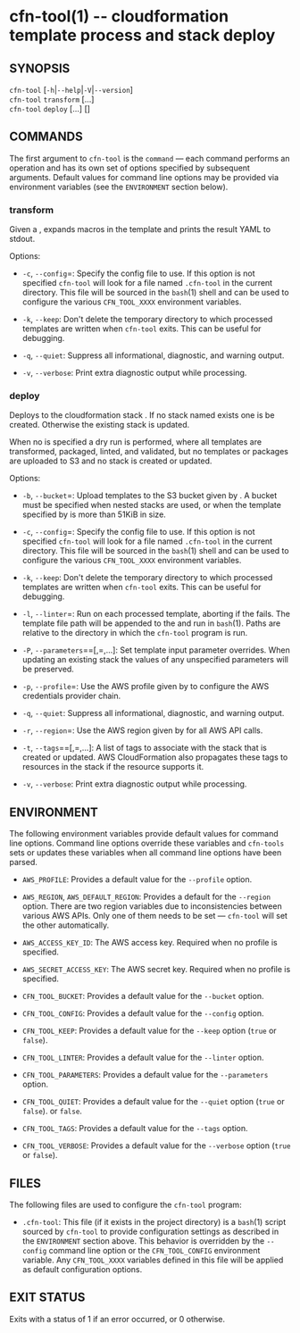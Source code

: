 cfn-tool(1) -- cloudformation template process and stack deploy
===============================================================

## SYNOPSIS

`cfn-tool` [`-h`|`--help`|`-V`|`--version`]<br>
`cfn-tool` `transform` [<options>...] <template-file><br>
`cfn-tool` `deploy` [<options>...] <template-file> [<stack-name>]

## COMMANDS

The first argument to `cfn-tool` is the `command` &mdash; each command performs
an operation and has its own set of options specified by subsequent arguments.
Default values for command line options may be provided via environment
variables (see the `ENVIRONMENT` section below).

### transform

Given a <template-file>, expands macros in the template and prints the
result YAML to stdout.

Options:

  * `-c`, `--config`=<file>:
    Specify the config file to use. If this option is not specified `cfn-tool`
    will look for a file named `.cfn-tool` in the current directory. This file
    will be sourced in the `bash`(1) shell and can be used to configure the
    various `CFN_TOOL_XXXX` environment variables.

  * `-k`, `--keep`:
    Don't delete the temporary directory to which processed templates are
    written when `cfn-tool` exits. This can be useful for debugging.

  * `-q`, `--quiet`:
    Suppress all informational, diagnostic, and warning output.


  * `-v`, `--verbose`:
    Print extra diagnostic output while processing.

### deploy

Deploys <template-file> to the cloudformation stack <stack-name>. If no stack
named <stack-name> exists one is be created. Otherwise the existing stack is
updated.

When no <stack-name> is specified a dry run is performed, where all templates
are transformed, packaged, linted, and validated, but no templates or packages
are uploaded to S3 and no stack is created or updated.

Options:

  * `-b`, `--bucket`=<name>:
    Upload templates to the S3 bucket given by <name>. A bucket must be
    specified when nested stacks are used, or when the template specified by
    <template-name> is more than 51KiB in size.

  * `-c`, `--config`=<file>:
    Specify the config file to use. If this option is not specified `cfn-tool`
    will look for a file named `.cfn-tool` in the current directory. This file
    will be sourced in the `bash`(1) shell and can be used to configure the
    various `CFN_TOOL_XXXX` environment variables.

  * `-k`, `--keep`:
    Don't delete the temporary directory to which processed templates are
    written when `cfn-tool` exits. This can be useful for debugging.

  * `-l`, `--linter`=<command>:
    Run <command> on each processed template, aborting if the <command> fails.
    The template file path will be appended to the <command> and run in
    `bash`(1). Paths are relative to the directory in which the `cfn-tool`
    program is run.

  * `-P`, `--parameters`=<key>=<value>[,<key>=<value>,...]:
    Set template input parameter overrides. When updating an existing stack the
    values of any unspecified parameters will be preserved.

  * `-p`, `--profile`=<name>:
    Use the AWS profile given by <name> to configure the AWS credentials
    provider chain.

  * `-q`, `--quiet`:
    Suppress all informational, diagnostic, and warning output.

  * `-r`, `--region`=<name>:
    Use the AWS region given by <name> for all AWS API calls.

  * `-t`, `--tags`=<key>=<value>[,<key>=<value>,...]:
    A list of tags to associate with the stack that is created or updated. AWS
    CloudFormation also propagates these tags to resources in the stack if the
    resource supports it.

  * `-v`, `--verbose`:
    Print extra diagnostic output while processing.

## ENVIRONMENT

The following environment variables provide default values for command line
options. Command line options override these variables and `cfn-tools` sets
or updates these variables when all command line options have been parsed.

  * `AWS_PROFILE`:
    Provides a default value for the `--profile` option.

  * `AWS_REGION`, `AWS_DEFAULT_REGION`:
    Provides a default for the `--region` option. There are two region
    variables due to inconsistencies between various AWS APIs. Only one of them
    needs to be set &mdash; `cfn-tool` will set the other automatically.

  * `AWS_ACCESS_KEY_ID`:
    The AWS access key. Required when no profile is specified.

  * `AWS_SECRET_ACCESS_KEY`:
    The AWS secret key. Required when no profile is specified.

  * `CFN_TOOL_BUCKET`:
    Provides a default value for the `--bucket` option.

  * `CFN_TOOL_CONFIG`:
    Provides a default value for the `--config` option.

  * `CFN_TOOL_KEEP`:
    Provides a default value for the `--keep` option (`true` or `false`).

  * `CFN_TOOL_LINTER`:
    Provides a default value for the `--linter` option.

  * `CFN_TOOL_PARAMETERS`:
    Provides a default value for the `--parameters` option.

  * `CFN_TOOL_QUIET`:
    Provides a default value for the `--quiet` option (`true` or `false`).
    or `false`.

  * `CFN_TOOL_TAGS`:
    Provides a default value for the `--tags` option.

  * `CFN_TOOL_VERBOSE`:
    Provides a default value for the `--verbose` option (`true` or `false`).

## FILES

The following files are used to configure the `cfn-tool` program:

  * `.cfn-tool`:
    This file (if it exists in the project directory) is a `bash`(1) script
    sourced by `cfn-tool` to provide configuration settings as described in
    the `ENVIRONMENT` section above. This behavior is overridden by the
    `--config` command line option or the `CFN_TOOL_CONFIG` environment
    variable. Any `CFN_TOOL_XXXX` variables defined in this file will be
    applied as default configuration options.

## EXIT STATUS

Exits with a status of 1 if an error occurred, or 0 otherwise.
